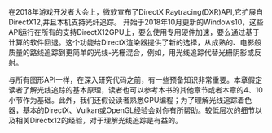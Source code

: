 在2018年游戏开发者大会上，微软宣布了DirectX Raytracing(DXR)API,它扩展自DirectX12,并且本机支持光纤追踪。
开始于2018年10月更新的Windows10，这些API运行在所有的支持DirectX12GPU上，要么使用专用硬件加速，要么通过基于计算的软件回退。这个功能给DirectX渲染器提供了新的选择，从成熟的、电影般质量的路线追踪到更简单的光线-光栅混合，例如，用光线追踪代替光栅阴影或反射。

与所有图形API一样，在深入研究代码之前，有一些预备知识非常重要。本章假定读者了解光线追踪的基本原理，读者也可以参考本书的其他章节或者本章的4、10小节作为基础。此外，我们还假设读者熟悉GPU编程；为了理解光线追踪着色器，基本的DirectX、Vulkan或OpenGL经验会对你有所帮助。较低层次的细节以及相关Directx12的经验，对于理解光线追踪是有益的。

